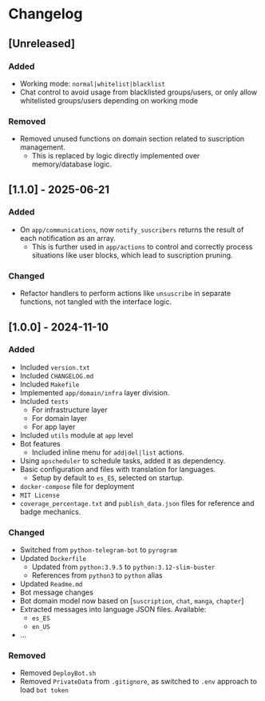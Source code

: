 # Changelog

## [Unreleased]

### Added

- Working mode: `normal|whitelist|blacklist`
- Chat control to avoid usage from blacklisted groups/users, or only allow whitelisted groups/users depending on working mode

### Removed

- Removed unused functions on domain section related to suscription management.
  - This is replaced by logic directly implemented over memory/database logic.

## [1.1.0] - 2025-06-21

### Added

- On `app/communications`, now `notify_suscribers` returns the result of each notification as an array.
  - This is further used in `app/actions` to control and correctly process situations like user blocks, which lead to suscription pruning.

### Changed

- Refactor handlers to perform actions like `unsuscribe` in separate functions,  not tangled with the interface logic.

## [1.0.0] - 2024-11-10

### Added

- Included `version.txt`
- Included `CHANGELOG.md`
- Included `Makefile`
- Implemented `app/domain/infra` layer division.
- Included `tests`
  - For infrastructure layer
  - For domain layer
  - For app layer
- Included `utils` module at `app` level
- Bot features
  - Included inline menu for `add|del|list` actions.
- Using `apscheduler` to schedule tasks, added it as dependency.
- Basic configuration and files with translation for languages.
  - Setup by default to `es_ES`, selected on startup.
- `docker-compose` file for deployment
- `MIT License`
- `coverage_percentage.txt` and `publish_data.json` files for reference and badge mechanics.

### Changed

- Switched from `python-telegram-bot` to `pyrogram`
- Updated `Dockerfile`
  - Updated from `python:3.9.5` to `python:3.12-slim-buster`
  - References from `python3` to `python` alias
- Updated `Readme.md`
- Bot message changes
- Bot domain model now based on [`suscription`, `chat`, `manga`, `chapter`]
- Extracted messages into language JSON files. Available:
  - `es_ES`
  - `en_US`
- ...

### Removed

- Removed `DeployBot.sh`
- Removed `PrivateData` from `.gitignore`, as switched to `.env` approach to load `bot token`
